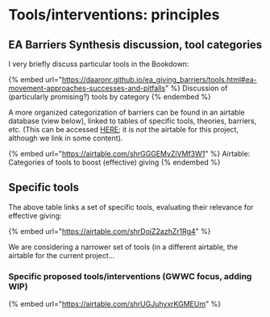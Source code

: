 # Tools/interventions: principles

## EA Barriers Synthesis discussion, tool categories

I very briefly discuss particular tools in the Bookdown:

{% embed url="https://daaronr.github.io/ea_giving_barriers/tools.html#ea-movement-approaches-successes-and-pitfalls" %}
Discussion of (particularly promising?) tools by category
{% endembed %}

A more organized categorization of barriers can be found in an airtable database (view below), linked to tables of specific tools, theories, barriers, etc. (This can be accessed [HERE](https://airtable.com/invite/l?inviteId=inv6xUeeKxDNpmKrF\&inviteToken=86038068d336c4e9673866b43a0e32cd7edcbfe253bc346408e01c5e425f5f5b); it is _not_ the airtable for this project, although we link in some content).

{% embed url="https://airtable.com/shrGGGEMvZiVMf3W1" %}
Airtable: Categories of tools to boost (effective) giving 
{% endembed %}

## Specific tools

The above table links a set of specific tools, evaluating their relevance for effective giving:

{% embed url="https://airtable.com/shrDoiZ2azhZr1Rg4" %}

We are considering a narrower set of tools (in a different airtable, the airtable for the current project...

### Specific proposed tools/interventions (GWWC focus, adding WIP)

{% embed url="https://airtable.com/shrUGJuhyxrKGMEUm" %}
